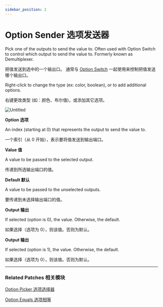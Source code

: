 ```yaml
---
sidebar_position: 2
---
```


# Option Sender 选项发送器

Pick one of the outputs to send the value to. Often used with Option Switch to control which output to send the value to. Formerly known as Demultiplexer.

把值发送到选中的一个输出口。 通常与 [Option Switch](https://www.notion.so/Option-Switch-214202427d7b4db4a407a7c0dae2f209) 一起使用来控制把值发送哪个输出口。

Right-click to change the type (ex: color, boolean), or to add additional options.

右键更改类型 (如：颜色、布尔值)，或添加其它选项。

![Untitled](https://s3.us-west-2.amazonaws.com/secure.notion-static.com/84464562-bf02-48e4-9012-03275029a2f1/Untitled.png?X-Amz-Algorithm=AWS4-HMAC-SHA256&X-Amz-Content-Sha256=UNSIGNED-PAYLOAD&X-Amz-Credential=AKIAT73L2G45EIPT3X45%2F20220602%2Fus-west-2%2Fs3%2Faws4_request&X-Amz-Date=20220602T181452Z&X-Amz-Expires=86400&X-Amz-Signature=a7092dddaa1ab6fc7b8e23fa8d36ebc2a5b6df48205a3a573ad57c390a4c6518&X-Amz-SignedHeaders=host&response-content-disposition=filename%20%3D%22Untitled.png%22&x-id=GetObject)

**Option 选项**

An index (starting at 0) that represents the output to send the value to.

一个索引（从 0 开始），表示要将值发送到输出端口。

**Value 值**

A value to be passed to the selected output.

传递到所选输出端口的值。

**Default 默认**

A value to be passed to the unselected outputs.

要传递到未选择输出端口的值。

**Output 输出**

If selected (option is 0), the value. Otherwise, the default.

如果选择（选项为 0），则该值。否则为默认。

**Output 输出**

If selected (option is 1), the value. Otherwise, the default.

如果选择（选项为 0），则该值。否则为默认。

------

### Related Patches 相关模块

[Option Picker 选项选择器](https://www.notion.so/Option-Picker-26fa02ba463b47be8b9c4098357d5dfb)

[Option Equals 选项相等](https://www.notion.so/Option-Equals-638d7c82510948fbbdba0bbd8a18ba7f)
